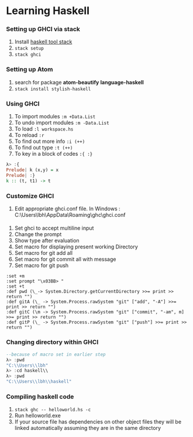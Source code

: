 # Learning Haskell

### Setting up GHCI via stack
1. Install [haskell tool stack](https://docs.haskellstack.org/en/stable/README/#how-to-install)
2. `stack setup`
3. `stack ghci`

### Setting up Atom
1. search for package **atom-beautify** **language-haskell**
2. `stack install stylish-haskell`

### Using GHCI
1. To import modules `:m +Data.List`
2. To undo import modules `:m -Data.List`
3. To load `:l workspace.hs`
4. To reload `:r`
5. To find out more info `:i (++)`
6. To find out type `:t (++)`
7. To key in a block of codes `:{ :}`
```haskell
λ> :{
Prelude| k (x,y) = x
Prelude| :}
k :: (t, t1) -> t
```

### Customize GHCI
1. Edit appropriate ghci.conf file. In Windows :  C:\Users\lbh\AppData\Roaming\ghc\ghci.conf
####
1. Set ghci to accept multiline input
2. Change the prompt
3. Show type after evaluation
4. Set macro for displaying present working Directory
5. Set macro for git add all
6. Set macro for git commit all with message
7. Set macro for git push
```
:set +m
:set prompt "\x03BB> "
:set +t
:def pwd (\_-> System.Directory.getCurrentDirectory >>= print >> return "")
:def gitA (\_ -> System.Process.rawSystem "git" ["add", "-A"] >>= print >> return "")
:def gitC (\m -> System.Process.rawSystem "git" ["commit", "-am", m] >>= print >> return "")
:def gitP (\_ -> System.Process.rawSystem "git" ["push"] >>= print >> return "")
```

### Changing directory within GHCI
```haskell
--because of macro set in earlier step
λ> :pwd
"C:\\Users\\lbh"
λ> :cd haskell\\
λ> :pwd
"C:\\Users\\lbh\\haskell"
```
### Compiling haskell code
1. `stack ghc -- helloworld.hs -c`
2. Run helloworld.exe
3. If your source file has dependencies on other object files they will be linked automatically assuming they are in the same directory
